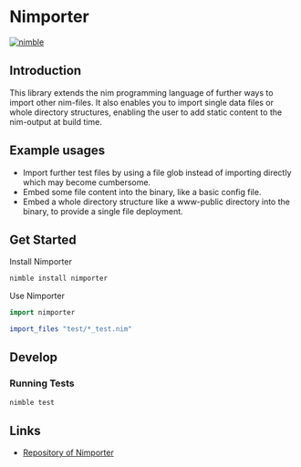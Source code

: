 # Nimporter

[![nimble](https://raw.githubusercontent.com/yglukhov/nimble-tag/master/nimble_js.svg)](https://github.com/yglukhov/nimble-tag)


## Introduction

This library extends the nim programming language of further ways to import other nim-files.
It also enables you to import single data files or whole directory structures, enabling the
user to add static content to the nim-output at build time.

## Example usages

- Import further test files by using a file glob instead of importing directly
  which may become cumbersome.
- Embed some file content into the binary, like a basic config file.
- Embed a whole directory structure like a www-public directory into the binary,
  to provide a single file deployment.



## Get Started

Install Nimporter

   ```bash
   nimble install nimporter
   ```

Use Nimporter

   ```nim
   import nimporter

   import_files "test/*_test.nim"
   ```


## Develop

### Running Tests

   ```bash
   nimble test
   ```



## Links

- [Repository of Nimporter](https://github.com/RaimundHuebel/nimporter)
